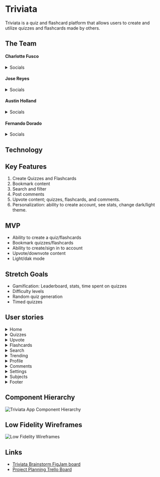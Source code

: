 # Triviata
Triviata is a quiz and flashcard platform that allows users to create and utilize quizzes and flashcards made by others.

## The Team

#### Charlotte Fusco

<details>
    <summary>Socials</summary>

- [GitHub](https://github.com/nezcodin)
- [LinkedIn](https://www.linkedin.com/in/charlottefusco/)

</details>

#### Jose Reyes

<details>
    <summary>Socials</summary>

- [GitHub](https://github.com/juzorey)
- [LinkedIn](https://www.linkedin.com/in/jose-r-reyes/)

</details>

#### Austin Holland

<details>
    <summary>Socials</summary>

- [GitHub](https://github.com/austinih)
- [LinkedIn](https://www.linkedin.com/in/austinih/)

</details>

#### Fernando Dorado

<details>
    <summary>Socials</summary>

- [GitHub](https://github.com/lastnameisgold)
- [LinkedIn](https://www.linkedin.com/in/fdorado/)

</details>

## Technology

## Key Features
1. Create Quizzes and Flashcards
2. Bookmark content
3. Search and filter
4. Post comments
5. Upvote content; quizzes, flashcards, and comments.
5. Personalization: ability to create account, see stats, change dark/light theme.

## MVP
- Ability to create a quiz/flashcards
- Bookmark quizzes/flashcards
- Ability to create/sign in to account
- Upvote/downvote content
- Light/dak mode

## Stretch Goals
- Gamification: Leaderboard, stats, time spent on quizzes
- Difficulty levels
- Random quiz generation
- Timed quizzes

## User stories

<details>
  <summary>Home</summary>

  ### Home
  #### Priority: 5 (high)
  As a user I want the homepage to display relevant content, so that I can see a variety of quizzes, easily access parts of the site, and motivate me to take a quiz.

</details>

<details>
  <summary>Quizzes</summary>

  ### Quizzes
  #### Priority: 5 (high)
  As a user I want create my own quizzes, take them, bookmark them, see how many I’ve taken, so that I can test my knowledge, have fun, and challenge myself.

</details>

<details>
  <summary>Upvote</summary>

  ### Upvote
  #### Priority: 4 (medium high)
  As a user I want to be able to upvote and downvote quizzes/flashcards so that I can share my opinion, see what’s popular, and see history of my past upvoted/downvoted quizzes/flashcard.

</details>

<details>
 <summary>Flashcards</summary>

  ### Flashcards
  #### Priority: 4 (medium high)
  As a user I want to create my own flashcards, review them, bookmark them, see other people’s flashcards, search for them, so that I can improve my knowledge, prepare for a test, and challenge myself.

</details>

<details>
  <summary>Search</summary

  ### Search
  #### Priority: 4 (medium high)
  As a user I want to have a search functionality so that I can easily find the quizzes/flashcards I’m looking for,  and filter by difficulty and category.

</details>

<details>
  <summary>Trending</summary

  ### Trending
  #### Priority: 3 (medium)
  As a user I want to see trending Quizzes/Flashcards so that I can see what’s popular, identify high quality/the best content.

</details>

<details>
  <summary>Profile</summary

  ### Profile
  #### Priority: 3 (medium)
  As a user I want to see profile so that I can see my content (quizzes/flashcards created), stats, how other people see my information, and time studied.

</details>

<details>
  <summary>Comments</summary

  ### Comments
  #### Priority: 3 (medium)
  As a user I want to add comments to quizzes/flashcards I’ve taken so I can share my opinion/thoughts on the content.

</details>

<details>
  <summary>Settings</summary

  ### Settings
  #### Priority: 2 (medium low)
  As a user I want to have a settings page to change my password/email/name, change dark/light theme, and update my profile picture so that I can customize my experience.

</details>

<details>
  <summary>Subjects</summary

  ### Subjects
  #### Priority: 2 (medium low)
  As a user I want to see a group of subjects so that I’m able to quickly find the specific quiz I’m looking for based on its category.

</details>

<details>
  <summary>Footer</summary

  ### Footer
  #### Priority: 1 (low)
  As a user I want a footer so that I can find links to useful resources such as reporting a bug, contact the product team, learn more about the product team, support the product, GitHub repo so that I can easily access miscellaneous information and have exposure to recruiters.

</details>

## Component Hierarchy
![Triviata App Component Hierarchy](https://i.imgur.com/GAywF3d.jpg)

## Low Fidelity Wireframes
![Low Fidelity Wireframes](https://i.imgur.com/Zek7CD9.jpg)

## Links
- [Triviata Brainstorm FigJam board](https://www.figma.com/file/dleIrxZ0kEZSlrthPxKBZO/Triviata-App---Brainstorm?node-id=0%3A1&t=C00E9f3SvswLWRuT-1)
- [Project Planning Trello Board](https://trello.com/invite/b/rGkDdrXQ/ATTIf5fa0e90da7a22996147d35e9cce6a219A619CC4/triviata-app)
